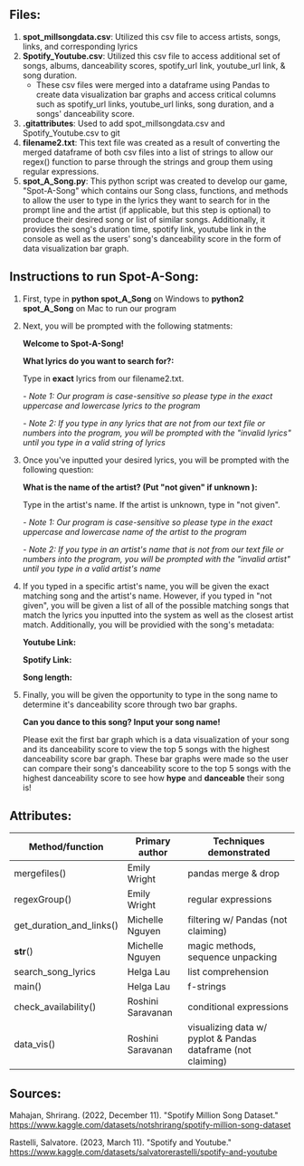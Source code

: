## Files:

1. **spot_millsongdata.csv**: Utilized this csv file to access artists, songs, links, and corresponding lyrics
2. **Spotify_Youtube.csv**: Utilized this csv file to access additional set of songs, albums, danceability scores, spotify_url link, youtube_url link, & song duration.
    - These csv files were merged into a dataframe using Pandas to create data visualization bar graphs and access critical columns such as spotify_url links, youtube_url links, song duration, and a songs' danceability score. 
3. **.gitattributes**: Used to add spot_millsongdata.csv and Spotify_Youtube.csv to git
3. **filename2.txt**: This text file was created as a result of converting the merged dataframe of both csv files into a list of strings to allow our regex() function to parse through the strings and group them using regular expressions.
4. **spot_A_Song.py**: This python script was created to develop our game, "Spot-A-Song" which contains our Song class, functions, and methods to allow the user to type in the lyrics they want to search for in the prompt line and the artist (if applicable, but this step is optional) to produce their desired song or list of similar songs. Additionally, it provides the song's duration time, spotify link, youtube link in the console as well as the users' song's danceability score in the form of data visualization bar graph. 

## Instructions to run Spot-A-Song:
1. First, type in **python spot_A_Song** on Windows to **python2 spot_A_Song** on Mac to run our program
2. Next, you will be prompted with the following statments:
   
   **Welcome to Spot-A-Song!**
   
   **What lyrics do you want to search for?:**
   
   Type in **exact** lyrics from our filename2.txt.
   
   _- Note 1: Our program is case-sensitive so please type in the exact uppercase and lowercase lyrics to the program_
   
   _- Note 2: If you type in any lyrics that are not from our text file or numbers into the program, you will be prompted with the "invalid lyrics" until you type in a valid string of lyrics_
3. Once you've inputted your desired lyrics, you will be prompted with the following question:

   **What is the name of the artist? (Put "not given" if unknown ):**
   
   Type in the artist's name. If the artist is unknown, type in "not given".
   
   _- Note 1: Our program is case-sensitive so please type in the exact uppercase and lowercase name of the artist to the program_
   
   _- Note 2: If you type in an artist's name that is not from our text file or numbers into the program, you will be prompted with the "invalid artist" until you type in a valid artist's name_

4. If you typed in a specific artist's name, you will be given the exact matching song and the artist's name. However, if you typed in "not given", you will be given a list of all of the possible matching songs that match the lyrics you inputted into the system as well as the closest artist match. Additionally, you will be providied with the song's metadata:

    **Youtube Link:**
    
    **Spotify Link:**
    
    **Song length:**
    
5. Finally, you will be given the opportunity to type in the song name to determine it's danceability score through two bar graphs. 

   **Can you dance to this song? Input your song name!**
   
   Please exit the first bar graph which is a data visualization of your song and its danceability score to view the top 5 songs with the highest danceability score bar graph. These bar graphs were made so the user can compare their song's danceability score to the top 5 songs with the highest danceability score to see how **hype** and **danceable** their song is!


## Attributes:

| Method/function | Primary author |  Techniques demonstrated |
| -------------   | -------------  | -------------------------|
| mergefiles()      | Emily Wright  | pandas merge & drop |
| regexGroup()      | Emily Wright   | regular expressions |
| get_duration_and_links()    | Michelle Nguyen   | filtering w/ Pandas (not claiming) |
| __str__()    | Michelle Nguyen   | magic methods, sequence unpacking |
| search_song_lyrics    | Helga Lau   | list comprehension |
| main()    | Helga Lau   | f-strings |
| check_availability()    | Roshini Saravanan   | conditional expressions |
| data_vis()   | Roshini Saravanan   | visualizing data w/ pyplot & Pandas dataframe (not claiming) |

## Sources:

Mahajan, Shrirang. (2022, December 11). "Spotify Million Song Dataset." 
https://www.kaggle.com/datasets/notshrirang/spotify-million-song-dataset

Rastelli, Salvatore. (2023, March 11). "Spotify and Youtube." 
https://www.kaggle.com/datasets/salvatorerastelli/spotify-and-youtube
